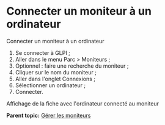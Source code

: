 Connecter un moniteur à un ordinateur
=====================================

Connecter un moniteur à un ordinateur

1.  Se connecter à GLPI ;
2.  Aller dans le menu Parc \> Moniteurs ;
3.  Optionnel : faire une recherche du moniteur ;
4.  Cliquer sur le nom du moniteur ;
5.  Aller dans l'onglet Connexions ;
6.  Sélectionner un ordinateur ;
7.  Connecter.

Affichage de la fiche avec l'ordinateur connecté au moniteur

**Parent topic:** [Gérer les
moniteurs](../glpi/inventory_monitor.html "Les moniteurs se gèrent depuis le menu Parc > Moniteurs")

